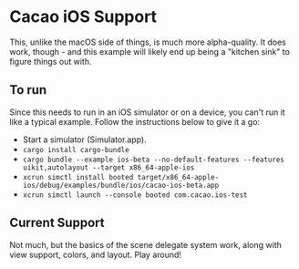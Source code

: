 # Cacao iOS Support
This, unlike the macOS side of things, is much more alpha-quality. It does work, though - and this example will likely end up being a "kitchen sink" to figure things out with.

## To run
Since this needs to run in an iOS simulator or on a device, you can't run it like a typical example. Follow the instructions below to give it a go:

- Start a simulator (Simulator.app).
- `cargo install cargo-bundle`
- `cargo bundle --example ios-beta --no-default-features --features uikit,autolayout --target x86_64-apple-ios`
- `xcrun simctl install booted target/x86_64-apple-ios/debug/examples/bundle/ios/cacao-ios-beta.app`
- `xcrun simctl launch --console booted com.cacao.ios-test`

## Current Support
Not much, but the basics of the scene delegate system work, along with view support, colors, and layout. Play around!
